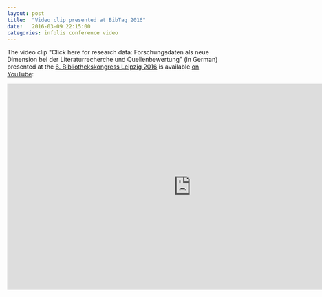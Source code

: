 ```yaml
---
layout: post
title:  "Video clip presented at BibTag 2016"
date:   2016-03-09 22:15:00
categories: infolis conference video
---
```


The video clip "Click here for research data: Forschungsdaten als neue Dimension bei der Literaturrecherche und Quellenbewertung" (in German) presented at the [6. Bibliothekskongress Leipzig 2016](http://www.bid-kongress-leipzig.de/t3/) is available [on
YouTube](https://www.youtube.com/watch?v=kV9Ti3zcIB0):

<iframe width="854" height="480" src="https://www.youtube.com/embed/kV9Ti3zcIB0" frameborder="0" allowfullscreen></iframe>
